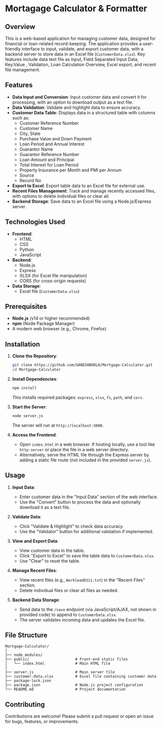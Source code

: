 # Mortagage Calculator & Formatter

## Overview

This is a web-based application for managing customer data, designed for financial or loan-related record-keeping. The application provides a user-friendly interface to input, validate, and export customer data, with a backend server to store data in an Excel file (`CustomerData.xlsx`). Key features include data text file as input, Field Separated Input Data, Key:Value , Validation, Loan Calculation Overview, Excel export, and recent file management.

## Features

- **Data Input and Conversion**: Input customer data and convert it for processing, with an option to download output as a text file.
- **Data Validation**: Validate and highlight data to ensure accuracy.
- **Customer Data Table**: Displays data in a structured table with columns such as:
  - Customer Reference Number
  - Customer Name
  - City, State
  - Purchase Value and Down Payment
  - Loan Period and Annual Interest
  - Guarantor Name
  - Guarantor Reference Number
  - Loan Amount and Principal
  - Total Interest for Loan Period
  - Property Insurance per Month and PMI per Annum
  - Source
  - Record No
- **Export to Excel**: Export table data to an Excel file for external use.
- **Recent Files Management**: Track and manage recently accessed files, with options to delete individual files or clear all.
- **Backend Storage**: Save data to an Excel file using a Node.js/Express server.

## Technologies Used

- **Frontend**:
  - HTML
  - CSS
  - Python
  - JavaScript
- **Backend**:
  - Node.js
  - Express
  - XLSX (for Excel file manipulation)
  - CORS (for cross-origin requests)
- **Data Storage**:
  - Excel file (`CustomerData.xlsx`)

## Prerequisites

- **Node.js** (v14 or higher recommended)
- **npm** (Node Package Manager)
- A modern web browser (e.g., Chrome, Firefox)

## Installation

1. **Clone the Repository**:
   ```bash
   git clone https://github.com/GANESHBODLA/Mortgage-Calculator.git
   cd Mortgage-Calculator
   ```

2. **Install Dependencies**:
   ```bash
   npm install
   ```
   This installs required packages: `express`, `xlsx`, `fs`, `path`, and `cors`.

3. **Start the Server**:
   ```bash
   node server.js
   ```
   The server will run at `http://localhost:3000`.

4. **Access the Frontend**:
   - Open `index.html` in a web browser. If hosting locally, use a tool like `http-server` or place the file in a web server directory.
   - Alternatively, serve the HTML file through the Express server by adding a static file route (not included in the provided `server.js`).

## Usage

1. **Input Data**:
   - Enter customer data in the "Input Data" section of the web interface.
   - Use the "Convert" button to process the data and optionally download it as a text file.

2. **Validate Data**:
   - Click "Validate & Highlight" to check data accuracy.
   - Use the "Validator" button for additional validation if implemented.

3. **View and Export Data**:
   - View customer data in the table.
   - Click "Export to Excel" to save the table data to `CustomerData.xlsx`.
   - Use "Clear" to reset the table.

4. **Manage Recent Files**:
   - View recent files (e.g., `Workload0311.txt`) in the "Recent Files" section.
   - Delete individual files or clear all files as needed.

5. **Backend Data Storage**:
   - Send data to the `/save` endpoint (via JavaScript/AJAX, not shown in provided code) to append to `CustomerData.xlsx`.
   - The server validates incoming data and updates the Excel file.

## File Structure

```
Mortgage-Calculator/
│
├── node_modules/ 
├── public/                     # Front-end static files
│   └── index.html              # Main HTML file
│
├── server.js                   # Main server file
├── customer-data.xlsx          # Excel file containing customer data
├── package-lock.json          
├── package.json                # Node.js project configuration
└── README.md                   # Project documentation
```


## Contributing

Contributions are welcome! Please submit a pull request or open an issue for bugs, features, or improvements.

